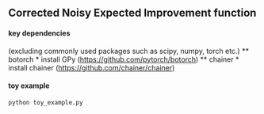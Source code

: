 ## Corrected Noisy Expected Improvement function


#### key dependencies 
(excluding commonly used packages such as scipy, numpy, torch etc.)
   ** botorch
       * install GPy (https://github.com/pytorch/botorch)
   ** chainer
       * install chainer (https://github.com/chainer/chainer)

#### toy example 
```bash
python toy_example.py
```

